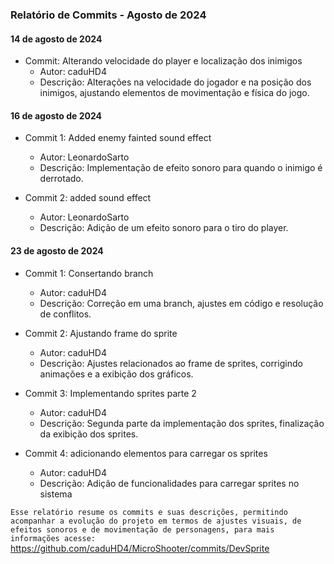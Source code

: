 ### Relatório de Commits - Agosto de 2024

#### 14 de agosto de 2024
* Commit: Alterando velocidade do player e localização dos inimigos
  - Autor: caduHD4
  - Descrição: Alterações na velocidade do jogador e na posição dos inimigos, ajustando elementos de movimentação e física do jogo.

#### 16 de agosto de 2024
* Commit 1: Added enemy fainted sound effect
  - Autor: LeonardoSarto
  - Descrição: Implementação de efeito sonoro para quando o inimigo é derrotado.
  
* Commit 2: added sound effect
  - Autor: LeonardoSarto
  - Descrição: Adição de um efeito sonoro para o tiro do player.

#### 23 de agosto de 2024
* Commit 1: Consertando branch
  - Autor: caduHD4
  - Descrição: Correção em uma branch, ajustes em código e resolução de conflitos.
  
* Commit 2: Ajustando frame do sprite
  - Autor: caduHD4
  - Descrição: Ajustes relacionados ao frame de sprites, corrigindo animações e a exibição dos gráficos.
  
* Commit 3: Implementando sprites parte 2
  - Autor: caduHD4
  - Descrição: Segunda parte da implementação dos sprites, finalização da exibição dos sprites.
  
* Commit 4: adicionando elementos para carregar os sprites
  - Autor: caduHD4
  - Descrição: Adição de funcionalidades para carregar sprites no sistema

`Esse relatório resume os commits e suas descrições, permitindo acompanhar a evolução do projeto em termos de ajustes visuais, de efeitos sonoros e de movimentação de personagens, para mais informações acesse:` https://github.com/caduHD4/MicroShooter/commits/DevSprite